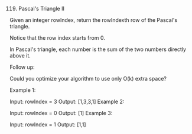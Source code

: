 119. Pascal's Triangle II

Given an integer rowIndex, return the rowIndexth row of the Pascal's triangle.

Notice that the row index starts from 0.


In Pascal's triangle, each number is the sum of the two numbers directly above it.

Follow up:

Could you optimize your algorithm to use only O(k) extra space?

 

Example 1:

Input: rowIndex = 3
Output: [1,3,3,1]
Example 2:

Input: rowIndex = 0
Output: [1]
Example 3:

Input: rowIndex = 1
Output: [1,1]